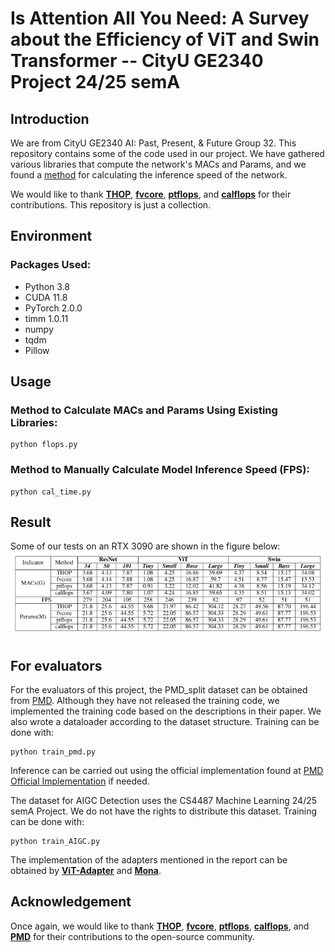 # Is Attention All You Need: A Survey about the Efficiency of ViT and Swin Transformer -- CityU GE2340 Project 24/25 semA

## Introduction

We are from CityU GE2340 AI: Past, Present, & Future Group 32. This repository contains some of the code used in our project. We have gathered various libraries that compute the network's MACs and Params, and we found a [method](https://blog.csdn.net/rayso9898/article/details/130006580) for calculating the inference speed of the network.

We would like to thank [**THOP**](https://github.com/ultralytics/thop), [**fvcore**](https://github.com/facebookresearch/fvcore), [**ptflops**](https://github.com/sovrasov/flops-counter.pytorch), and [**calflops**](https://github.com/MrYxJ/calculate-flops.pytorch) for their contributions. This repository is just a collection.

## Environment

### Packages Used:
- Python 3.8
- CUDA 11.8
- PyTorch 2.0.0
- timm 1.0.11
- numpy
- tqdm
- Pillow

## Usage

### Method to Calculate MACs and Params Using Existing Libraries:
```shell
python flops.py
```

### Method to Manually Calculate Model Inference Speed (FPS):
```shell
python cal_time.py
```

## Result
Some of our tests on an RTX 3090 are shown in the figure below: ![](de3cdc7b226245ef4d59fa8111260c9.png)

## For evaluators
For the evaluators of this project, the PMD_split dataset can be obtained from [PMD](https://jiaying.link/cvpr2020-pgd/). Although they have not released the training code, we implemented the training code based on the descriptions in their paper. We also wrote a dataloader according to the dataset structure. Training can be done with:
```shell
python train_pmd.py
```

Inference can be carried out using the official implementation found at [PMD Official Implementation](https://jiaying.link/cvpr2020-pgd/) if needed.

The dataset for AIGC Detection uses the CS4487 Machine Learning 24/25 semA Project. We do not have the rights to distribute this dataset. Training can be done with:
```shell
python train_AIGC.py
```

The implementation of the adapters mentioned in the report can be obtained by [**ViT-Adapter**](https://github.com/czczup/ViT-Adapter) and [**Mona**](https://github.com/Leiyi-Hu/mona).

## Acknowledgement
Once again, we would like to thank [**THOP**](https://github.com/ultralytics/thop), [**fvcore**](https://github.com/facebookresearch/fvcore), [**ptflops**](https://github.com/sovrasov/flops-counter.pytorch), [**calflops**](https://github.com/MrYxJ/calculate-flops.pytorch), and [**PMD**](https://jiaying.link/cvpr2020-pgd/) for their contributions to the open-source community.
